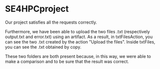 # SE4HPCproject

Our project satisfies all the requests correctly. 

Furthermore, we have been able to upload the two files .txt (respectively output.txt and error.txt) using an artifact.
As a result, in txtFilesAction, you can see the two .txt created by the action "Upload the files".
Inside txtFiles, you can see the .txt obtained by copy.

These two folders are both present because, in this way, we were able to make a comparison and to be sure that the result was correct.

